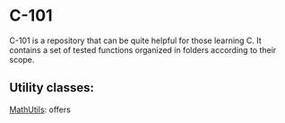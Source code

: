 # C-101

C-101 is a repository that can be quite helpful for those learning C. It contains a set of tested functions organized in folders according to their scope.

## Utility classes: 
<a href="https://github.com/ritagsoraia/C-101/tree/master/MathUtils">MathUtils</a>: offers 
